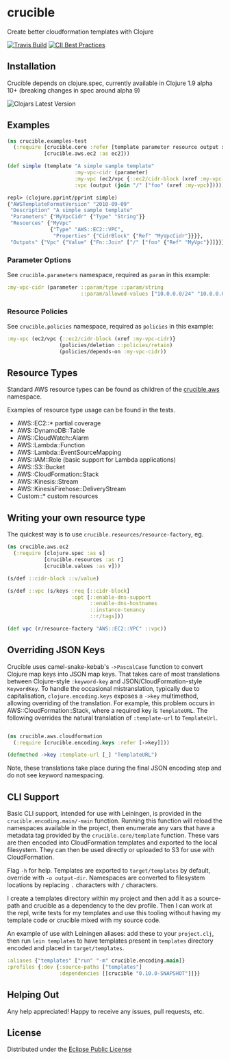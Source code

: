 # crucible

Create better cloudformation templates with Clojure

[![Travis Build](https://travis-ci.org/brabster/crucible.svg?branch=master)](https://travis-ci.org/brabster/crucible) [![CII Best Practices](https://bestpractices.coreinfrastructure.org/projects/290/badge)](https://bestpractices.coreinfrastructure.org/projects/290)

## Installation

Crucible depends on clojure.spec, currently available in Clojure 1.9 alpha 10+ (breaking changes in spec around alpha 9)

![Clojars Latest Version](https://clojars.org/crucible/latest-version.svg)

## Examples

```clojure
(ns crucible.examples-test
  (:require [crucible.core :refer [template parameter resource output xref encode join]]
            [crucible.aws.ec2 :as ec2]))

(def simple (template "A simple sample template"
                      :my-vpc-cidr (parameter)
                      :my-vpc (ec2/vpc {::ec2/cidr-block (xref :my-vpc-cidr)})
                      :vpc (output (join "/" ["foo" (xref :my-vpc)]))))

```

```clojure
repl> (clojure.pprint/pprint simple)
{"AWSTemplateFormatVersion" "2010-09-09"
 "Description" "A simple sample template"
 "Parameters" {"MyVpcCidr" {"Type" "String"}}
 "Resources" {"MyVpc"
              {"Type" "AWS::EC2::VPC",
               "Properties" {"CidrBlock" {"Ref" "MyVpcCidr"}}}},
 "Outputs" {"Vpc" {"Value" {"Fn::Join" ["/" ["foo" {"Ref" "MyVpc"}]]}}}}
```

### Parameter Options

See `crucible.parameters` namespace, required as `param` in this example:

```clojure
:my-vpc-cidr (parameter ::param/type ::param/string
                        ::param/allowed-values ["10.0.0.0/24" "10.0.0.0/16"])
```

### Resource Policies

See `crucible.policies` namespace, required as `policies` in this example:

```clojure
:my-vpc (ec2/vpc {::ec2/cidr-block (xref :my-vpc-cidr)}
                 (policies/deletion ::policies/retain)
                 (policies/depends-on :my-vpc-cidr))
```

## Resource Types

Standard AWS resource types can be found as children of the [crucible.aws](src/crucible/aws) namespace.

Examples of resource type usage can be found in the tests.

* AWS::EC2::* partial coverage
* AWS::DynamoDB::Table
* AWS::CloudWatch::Alarm
* AWS::Lambda::Function
* AWS::Lambda::EventSourceMapping
* AWS::IAM::Role (basic support for Lambda applications)
* AWS::S3::Bucket
* AWS::CloudFormation::Stack
* AWS::Kinesis::Stream
* AWS::KinesisFirehose::DeliveryStream
* Custom::* custom resources

## Writing your own resource type

The quickest way is to use `crucible.resources/resource-factory`, eg.

```clojure
(ns crucible.aws.ec2
  (:require [clojure.spec :as s]
            [crucible.resources :as r]
            [crucible.values :as v]))

(s/def ::cidr-block ::v/value)

(s/def ::vpc (s/keys :req [::cidr-block]
                     :opt [::enable-dns-support
                           ::enable-dns-hostnames
                           ::instance-tenancy
                           ::r/tags]))

(def vpc (r/resource-factory "AWS::EC2::VPC" ::vpc))
```

## Overriding JSON Keys

Crucible uses camel-snake-kebab's `->PascalCase` function to convert Clojure map keys into JSON map keys. That takes care of most translations between Clojure-style `:keyword-key` and JSON/CloudFormation-style `KeywordKey`. To handle the occasional mistranslation, typically due to capitalisation, `clojure.encoding.keys` exposes a `->key` multimethod, allowing overriding of the translation. For example, this problem occurs in AWS::CloudFormation::Stack, where a required key is `TemplateURL`. The following overrides the natural translation of `:template-url` to `TemplateUrl`.

```clojure

(ns crucible.aws.cloudformation
  (:require [crucible.encoding.keys :refer [->key]]))

(defmethod ->key :template-url [_] "TemplateURL")
```

Note, these translations take place during the final JSON encoding step and do not see keyword namespacing.

## CLI Support

Basic CLI support, intended for use with Leiningen, is provided in the `crucible.encoding.main/-main` function. Running this function will reload the namespaces available in the project, then enumerate any vars that have a metadata tag provided by the `crucible.core/template` function. These vars are then encoded into CloudFormation templates and exported to the local filesystem. They can then be used directly or uploaded to S3 for use with CloudFormation.

Flag `-h` for help. Templates are exported to `target/templates` by default, override with `-o output-dir`. Namespaces are converted to filesystem locations by replacing `.` characters with `/` characters.

I create a templates directory within my project and then add it as a source-path and crucible as a dependency to the dev profile. Then I can work at the repl, write tests for my templates and use this tooling without having my template code or crucible mixed with my source code.

An example of use with Leiningen aliases: add these to your `project.clj`, then run `lein templates` to have templates present in `templates` directory encoded and placed in `target/templates`.

```clojure
:aliases {"templates" ["run" "-m" crucible.encoding.main]} 
:profiles {:dev {:source-paths ["templates"]
                 :dependencies [[crucible "0.10.0-SNAPSHOT"]]}}
```

## Helping Out

Any help appreciated! Happy to receive any issues, pull requests, etc.

## License

Distributed under the [Eclipse Public License](http://opensource.org/licenses/eclipse-1.0.php)

